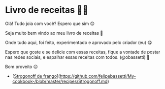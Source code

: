 # Livro de receitas :man_cook:

Olá! Tudo joia com você? Espero que sim 😊

Seja muito bem vindo ao meu livro de receitas :wave:

Onde tudo aqui, foi feito, experimentado e aprovado pelo criador (eu) 😋

Espero que goste e se delicie com essas receitas, fique a vontade de postar nas redes sociais, e espalhar essas receitas com todos. (@obassetti) 💖

Bom proveito 😉

- [[Strogonoff de frango]()](https://github.com/felipebassetti/My-cookbook-/blob/master/recipes/Strogonoff.md)